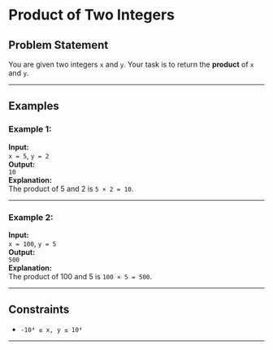 # Product of Two Integers

## Problem Statement

You are given two integers `x` and `y`. Your task is to return the **product** of `x` and `y`.

---

## Examples

### Example 1:
**Input:**  
`x = 5`, `y = 2`  
**Output:**  
`10`  
**Explanation:**  
The product of 5 and 2 is `5 × 2 = 10`.

---

### Example 2:
**Input:**  
`x = 100`, `y = 5`  
**Output:**  
`500`  
**Explanation:**  
The product of 100 and 5 is `100 × 5 = 500`.

---

## Constraints

- `-10⁴ ≤ x, y ≤ 10⁴`

---
